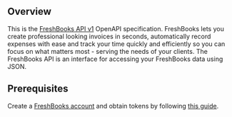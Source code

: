 ## Overview

This is the [FreshBooks API v1](https://www.freshbooks.com/api/start) OpenAPI specification. FreshBooks lets you create professional looking invoices in seconds, automatically record expenses with ease and track your time quickly and efficiently so you can focus on what matters most - serving the needs of your clients. The FreshBooks API is an interface for accessing your FreshBooks data using JSON.
## Prerequisites

 Create a [FreshBooks account](https://www.freshbooks.com/) and obtain tokens by following [this guide](https://www.freshbooks.com/api/start).
